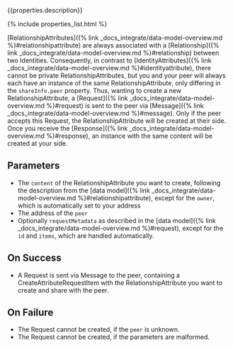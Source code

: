 {{properties.description}}

{% include properties_list.html %}

[RelationshipAttributes]({% link _docs_integrate/data-model-overview.md %}#relationshipattribute) are always associated with a [Relationship]({% link _docs_integrate/data-model-overview.md %}#relationship) between two Identities.
Consequently, in contrast to [IdentityAttributes]({% link _docs_integrate/data-model-overview.md %}#identityattribute), there cannot be private RelationshipAttributes, but you and your peer will always each have an instance of the same RelationshipAttribute, only differing in the `shareInfo.peer` property.
Thus, wanting to create a new RelationshipAttribute, a [Request]({% link _docs_integrate/data-model-overview.md %}#request) is sent to the peer via [Message]({% link _docs_integrate/data-model-overview.md %}#message).
Only if the peer accepts this Request, the RelationshipAttribute will be created at their side.
Once you receive the [Response]({% link _docs_integrate/data-model-overview.md %}#response), an instance with the same content will be created at your side.

## Parameters

- The `content` of the RelationshipAttribute you want to create, following the description from the [data model]({% link _docs_integrate/data-model-overview.md %}#relationshipattribute), except for the `owner`, which is automatically set to your address
- The address of the `peer`
- Optionally `requestMetadata` as described in the [data model]({% link _docs_integrate/data-model-overview.md %}#request), except for the `id` and `items`, which are handled automatically.

## On Success

- A Request is sent via Message to the peer, containing a CreateAttributeRequestItem with the RelationshipAttribute you want to create and share with the peer.

## On Failure

- The Request cannot be created, if the `peer` is unknown.
- The Request cannot be created, if the parameters are malformed.
